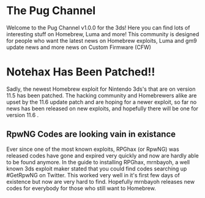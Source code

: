 # The Pug Channel

<title>Home</title>
Welcome to the Pug Channel v1.0.0 for the 3ds!
Here you can find lots of interesting stuff on Homebrew, Luma and more!
This community is designed for people who want the latest news on Homebrew
exploits, Luma and gm9 update news and more news on Custom Firmware (CFW)

<title>Latest News</title>

<h1>Notehax Has Been Patched!!</h1>
Sadly, the newest Homebrew exploit for Nintendo 3ds's that are on version 11.5
has been patched. The hacking community and Homebrewers alike are upset by the 
11.6 update patch and are hoping for a newer exploit, so far no news has been 
released on new exploits, and hopefully there will be one for version 11.6 .

<h2>RpwNG Codes are looking vain in existance</h2>
Ever since one of the most known exploits, RPGhax (or RpwNG) was released codes
have gone and expired very quickly and now are hardly able to be found anymore.
In the guide to installing RPGhax, mrnbayoh, a well known 3ds exploit maker 
stated that you could find codes searching up #GetRpwNG on Twitter. This worked
very well in it's first few days of existence but now are very hard to find.
Hopefully mrnbayoh releases new codes for everybody for those who still want to Homebrew.

